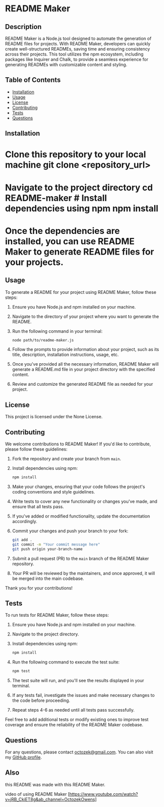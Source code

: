 
# README Maker

## Description
README Maker is a Node.js tool designed to automate the generation of README files for projects. With README Maker, developers can quickly create well-structured READMEs, saving time and ensuring consistency across their projects. This tool utilizes the npm ecosystem, including packages like Inquirer and Chalk, to provide a seamless experience for generating READMEs with customizable content and styling.

## Table of Contents
- [Installation](#installation)
- [Usage](#usage)
- [License](#license)
- [Contributing](#contributing)
- [Tests](#tests)
- [Questions](#questions)

## Installation
# Clone this repository to your local machine git clone <repository_url> 
# Navigate to the project directory cd README-maker # Install dependencies using npm  npm install  
# Once the dependencies are installed, you can use README Maker to generate README files for your projects.

## Usage

To generate a README for your project using README Maker, follow these steps:

1. Ensure you have Node.js and npm installed on your machine.

2. Navigate to the directory of your project where you want to generate the README.

3. Run the following command in your terminal:

    ```bash
    node path/to/readme-maker.js
    ```

4. Follow the prompts to provide information about your project, such as its title, description, installation instructions, usage, etc.

5. Once you've provided all the necessary information, README Maker will generate a README.md file in your project directory with the specified content.

6. Review and customize the generated README file as needed for your project.

## License
This project is licensed under the None License.

## Contributing

We welcome contributions to README Maker! If you'd like to contribute, please follow these guidelines:

1. Fork the repository and create your branch from `main`.

2. Install dependencies using npm:

    ```bash
    npm install
    ```

3. Make your changes, ensuring that your code follows the project's coding conventions and style guidelines.

4. Write tests to cover any new functionality or changes you've made, and ensure that all tests pass.

5. If you've added or modified functionality, update the documentation accordingly.

6. Commit your changes and push your branch to your fork:

    ```bash
    git add .
    git commit -m "Your commit message here"
    git push origin your-branch-name
    ```

7. Submit a pull request (PR) to the `main` branch of the README Maker repository.

8. Your PR will be reviewed by the maintainers, and once approved, it will be merged into the main codebase.

Thank you for your contributions!

## Tests

To run tests for README Maker, follow these steps:

1. Ensure you have Node.js and npm installed on your machine.

2. Navigate to the project directory.

3. Install dependencies using npm:

    ```bash
    npm install
    ```

4. Run the following command to execute the test suite:

    ```bash
    npm test
    ```

5. The test suite will run, and you'll see the results displayed in your terminal.

6. If any tests fail, investigate the issues and make necessary changes to the code before proceeding.

7. Repeat steps 4-6 as needed until all tests pass successfully.

Feel free to add additional tests or modify existing ones to improve test coverage and ensure the reliability of the README Maker codebase.

## Questions

For any questions, please contact octozek@gmail.com. You can also visit my [GitHub profile](https://github.com/octozek).

## Also

this README was made with this README Maker.

video of using README Maker [https://www.youtube.com/watch?v=jRB_CkiET8g&ab_channel=OctozekOwens]